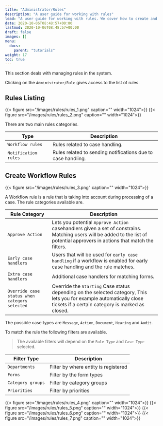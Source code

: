 ```yaml
---
title: "Administrator/Rules"
description: "A user guide for working with rules"
lead: "A user guide for working with rules. We cover how to create and modify rules."
date: 2020-10-06T08:48:57+00:00
lastmod: 2020-10-06T08:48:57+00:00
draft: false
images: []
menu:
  docs:
    parent: "tutorials"
weight: 17
toc: true
---
```

This section deals with managing rules in the system.

Clicking on the `Administrator/Rule` gives access to the list of rules.

## Rules Listing

{{< figure src="/images/rules/rules_1.png" caption="" width="1024">}}
{{< figure src="/images/rules/rules_2.png" caption="" width="1024">}}

There are two main rules categories.

| Type | Description |
| --- | --- |
| `Workflow rules` | Rules related to case handling. |
| `Notification rules` | Rules related to sending notifications due to case handling. |

## Create Workflow Rules

{{< figure src="/images/rules/rules_3.png" caption="" width="1024">}}

A Workflow rule is a rule that is taking into account during processing of a case. The rule categories available are.

| Rule Category | Description |
| --- | --- |
| `Approve Action` | Lets you potential `Approve Action` casehandlers given a set of constrains. Matching users will be added to the list of potential approvers in actions that match the filters. |
| `Early case handlers` | Users that will be used for `early case handling` if a workflow is enabled for early case handling and the rule matches. |
| `Extra case handlers` | Additional case handlers for matching forms. |
| `Override case status when category selected` | Override the `Starting` Case status depending on the selected category, This lets you for example automatically close tickets if a certain category is marked as closed. | 

The possible case types are `Message`, `Action`, `Document`, `Hearing` and `Audit`.

To match the rule the following filters are available.

> The available filters will depend on the `Rule Type` and `Case Type` selected.

| Filter Type | Description |
| --- | --- |
| `Departments` | Filter by where entity is registered |
| `Forms` | Filter by the form types |
| `Category groups` | Filter by category groups |
| `Priorities` | Filter by priorities |



{{< figure src="/images/rules/rules_4.png" caption="" width="1024">}}
{{< figure src="/images/rules/rules_5.png" caption="" width="1024">}}
{{< figure src="/images/rules/rules_6.png" caption="" width="1024">}}
{{< figure src="/images/rules/rules_7.png" caption="" width="1024">}}

